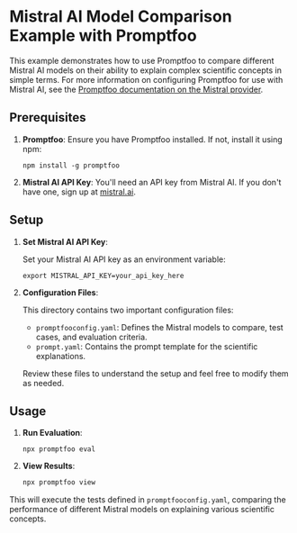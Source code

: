 # Mistral AI Model Comparison Example with Promptfoo

This example demonstrates how to use Promptfoo to compare different Mistral AI models on their ability to explain complex scientific concepts in simple terms. For more information on configuring Promptfoo for use with Mistral AI, see the [Promptfoo documentation on the Mistral provider](https://www.promptfoo.dev/docs/providers/mistral).

## Prerequisites

1. **Promptfoo**: Ensure you have Promptfoo installed. If not, install it using npm:

   ```
   npm install -g promptfoo
   ```

2. **Mistral AI API Key**: You'll need an API key from Mistral AI. If you don't have one, sign up at [mistral.ai](https://mistral.ai/).

## Setup

1. **Set Mistral AI API Key**:

   Set your Mistral AI API key as an environment variable:

   ```
   export MISTRAL_API_KEY=your_api_key_here
   ```

2. **Configuration Files**:

   This directory contains two important configuration files:

   - `promptfooconfig.yaml`: Defines the Mistral models to compare, test cases, and evaluation criteria.
   - `prompt.yaml`: Contains the prompt template for the scientific explanations.

   Review these files to understand the setup and feel free to modify them as needed.

## Usage

1. **Run Evaluation**:

   ```
   npx promptfoo eval
   ```

2. **View Results**:

   ```sh
   npx promptfoo view
   ```

This will execute the tests defined in `promptfooconfig.yaml`, comparing the performance of different Mistral models on explaining various scientific concepts.
